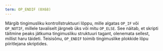 ```yaml
---
term: OP_ENDIF (0X68)
---
```


Märgib tingimusliku kontrollstruktuuri lõppu, mille algatas `OP_IF` või `OP_NOTIF`, millele tavaliselt järgneb üks või mitu `OP_ELSE`. See näitab, et skripti täitmine peaks jätkuma tingimusliku struktuuri tagant, olenemata sellest, millist haru täideti. Teisisõnu, `OP_ENDIF` toimib tingimuslike plokkide lõpu piiritlejana skriptides.